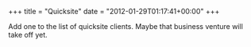 +++
title = "Quicksite"
date = "2012-01-29T01:17:41+00:00"
+++

Add one to the list of quicksite clients.  Maybe that business venture will take off yet.
			